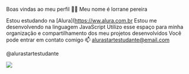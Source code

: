 Boas vindas ao meu perfil 💙💙
Meu nome é lorrane pereira 

Estou estudando na [Alura](https://ww.alura.com.br
Estou me desenvolvendo na linguagem JavaScript
Utilizo esse espaço para minha organização e compartilhamento dos meu projetos desenvolvidos
Você pode entrar em contato comigo 📫
alurastartestudante@email.com

@alurastartestudante

![](https://media1.tenor.com/m/wNb7LzzIYeUAAAAd/merida-brave.gif)
